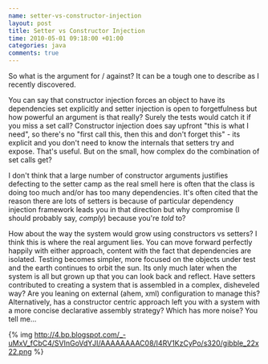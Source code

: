 ```yaml
---
name: setter-vs-constructor-injection
layout: post
title: Setter vs Constructor Injection
time: 2010-05-01 09:18:00 +01:00
categories: java
comments: true
---
```


So what is the argument for / against? It can be a tough one to describe as I recently discovered.
  
You can say that constructor injection forces an object to have its
dependencies set explicitly and setter injection is open to forgetfulness but
how powerful an argument is that really? Surely the tests would catch it if
you miss a set call? Constructor injection does say upfront "this is what I
need", so there's no "first call this, then this and don't forget this" - its
explicit and you don't need to know the internals that setters try and expose.
That's useful. But on the small, how complex do the combination of set calls
get?

  
I don't think that a large number of constructor arguments justifies defecting
to the setter camp as the real smell here is often that the class is doing too
much and/or has too many dependencies. It's often cited that the reason
there are lots of setters is because of particular dependency injection
framework leads you in that direction but why compromise (I should probably
say, _comply_) because you're _told_ to?

  
How about the way the system would grow using constructors vs setters? I think
this is where the real argument lies. You can move forward perfectly happily
with either approach, content with the fact that dependencies are isolated.
Testing becomes simpler, more focused on the objects under test and the earth
continues to orbit the sun. Its only much later when the system is all but
grown up that you can look back and reflect. Have setters contributed to
creating a system that is assembled in a complex, disheveled way? Are you
leaning on external (ahem, xml) configuration to manage this? Alternatively,
has a constructor centric approach left you with a system with a more concise
declarative assembly strategy? Which has more noise? You tell me...

  

{% img http://4.bp.blogspot.com/_-uMxV_fCbC4/SVInGoVdYJI/AAAAAAAAC08/I4RV1KzCyPo/s320/gibble_22x22.png %}


